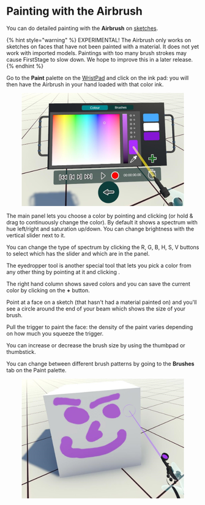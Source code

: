 # Painting with the Airbrush

You can do detailed painting with the **Airbrush** on [sketches](../sketching.md).

{% hint style="warning" %}
EXPERIMENTAL! The Airbrush only works on sketches on faces that have not been painted with a material. It does not yet work with imported models. Paintings with too many brush strokes may cause FirstStage to slow down. We hope to improve this in a later release.
{% endhint %}

Go to the **Paint** palette on the [WristPad](../basics/wristpad/) and click on the ink pad: you will then have the Airbrush in your hand loaded with that color ink.

<figure><img src="../.gitbook/assets/DUMMY 2023-02-14 18-04-56.jpg" alt=""><figcaption></figcaption></figure>

The main panel lets you choose a color by pointing and clicking (or hold & drag to continuously change the color). By default it shows a spectrum with hue left/right and saturation up/down. You can change brightness with the vertical slider next to it.&#x20;

You can change the type of spectrum by clicking the R, G, B, H, S, V buttons to select which has the slider and which are in the panel.

The eyedropper tool is another special tool that lets you pick a color from any other thing by pointing at it and clicking .

The right hand column shows saved colors and you can save the current color by clicking on the **+** button.

Point at a face on a sketch (that hasn't had a material painted on) and you'll see a circle around the end of your beam which shows the size of your brush.&#x20;

Pull the trigger to paint the face: the density of the paint varies depending on how much you squeeze the trigger.&#x20;

You can increase or decrease the brush size by using the thumbpad or thumbstick.

You can change between different brush patterns by going to the **Brushes** tab on the Paint palette.

<figure><img src="../.gitbook/assets/DUMMY 2023-02-14 18-03-50.jpg" alt=""><figcaption></figcaption></figure>
